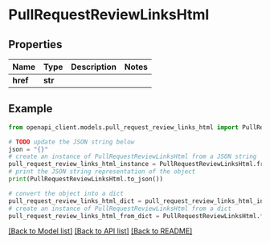 # PullRequestReviewLinksHtml


## Properties

Name | Type | Description | Notes
------------ | ------------- | ------------- | -------------
**href** | **str** |  | 

## Example

```python
from openapi_client.models.pull_request_review_links_html import PullRequestReviewLinksHtml

# TODO update the JSON string below
json = "{}"
# create an instance of PullRequestReviewLinksHtml from a JSON string
pull_request_review_links_html_instance = PullRequestReviewLinksHtml.from_json(json)
# print the JSON string representation of the object
print(PullRequestReviewLinksHtml.to_json())

# convert the object into a dict
pull_request_review_links_html_dict = pull_request_review_links_html_instance.to_dict()
# create an instance of PullRequestReviewLinksHtml from a dict
pull_request_review_links_html_from_dict = PullRequestReviewLinksHtml.from_dict(pull_request_review_links_html_dict)
```
[[Back to Model list]](../README.md#documentation-for-models) [[Back to API list]](../README.md#documentation-for-api-endpoints) [[Back to README]](../README.md)


